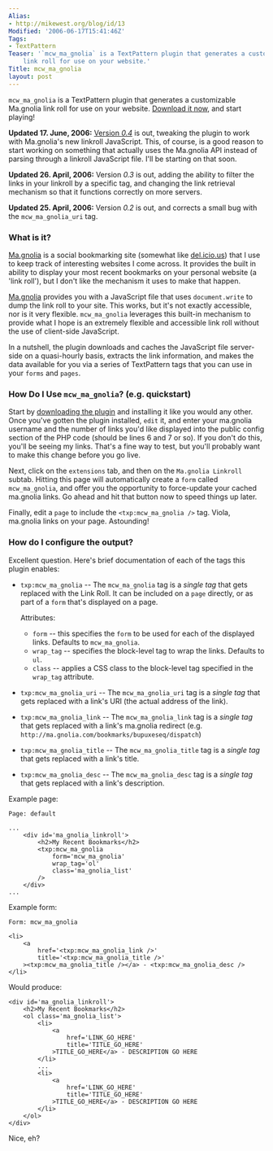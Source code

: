 ```yaml
---
Alias:
- http://mikewest.org/blog/id/13
Modified: '2006-06-17T15:41:46Z'
Tags:
- TextPattern
Teaser: '`mcw_ma_gnolia` is a TextPattern plugin that generates a customizable Ma.gnolia
    link roll for use on your website.'
Title: mcw_ma_gnolia
layout: post
---
```

`mcw_ma_gnolia` is a TextPattern plugin that generates a customizable Ma.gnolia link roll for use on your website.  [Download it now][download], and start playing! 

__Updated 17. June, 2006:__ [Version _0.4_][download] is out, tweaking the plugin to work with Ma.gnolia's new linkroll JavaScript.  This, of course, is a good reason to start working on something that actually uses the Ma.gnolia API instead of parsing through a linkroll JavaScript file.  I'll be starting on that soon.

__Updated 26. April, 2006:__ Version _0.3_ is out, adding the ability to filter the links in your linkroll by a specific tag, and changing the link retrieval mechanism so that it functions correctly on more servers.

__Updated 25. April, 2006:__ Version _0.2_ is out, and corrects a small bug with the `mcw_ma_gnolia_uri` tag.

### What is it? ###

[Ma.gnolia][mag] is a social bookmarking site (somewhat like [del.icio.us][del]) that I use to keep track of interesting websites I come across.  It provides the built in ability to display your most recent bookmarks on your personal website (a 'link roll'), but I don't like the mechanism it uses to make that happen.

[Ma.gnolia][mag] provides you with a JavaScript file that uses `document.write` to dump the link roll to your site.  This works, but it's not exactly accessible, nor is it very flexible.  `mcw_ma_gnolia` leverages this built-in mechanism to provide what I hope is an extremely flexible and accessible link roll without the use of client-side JavaScript.

In a nutshell, the plugin downloads and caches the JavaScript file server-side on a quasi-hourly basis, extracts the link information, and makes the data available for you via a series of TextPattern tags that you can use in your `forms` and `pages`.

### How Do I Use `mcw_ma_gnolia`? (e.g. quickstart) ###

Start by [downloading the plugin][download] and installing it like you would any other.  Once you've gotten the plugin installed, `edit` it, and enter your ma.gnolia username and the number of links you'd like displayed into the public config section of the PHP code (should be lines 6 and 7 or so).  If you don't do this, you'll be seeing my links.  That's a fine way to test, but you'll probably want to make this change before you go live.

Next, click on the `extensions` tab, and then on the `Ma.gnolia Linkroll` subtab.  Hitting this page will automatically create a `form` called `mcw_ma_gnolia`, and offer you the opportunity to force-update your cached ma.gnolia links.  Go ahead and hit that button now to speed things up later.

Finally, edit a `page` to include the `<txp:mcw_ma_gnolia />` tag.  Viola, ma.gnolia links on your page.  Astounding!

### How do I configure the output? ###

Excellent question.  Here's brief documentation of each of the tags this plugin enables:

*   `txp:mcw_ma_gnolia` -- The `mcw_ma_gnolia` tag is a _single tag_ that gets
    replaced with the Link Roll.  It can be included on a `page` directly, or
    as part of a `form` that's displayed on a page.
    
    Attributes:    
    *   `form` -- this specifies the `form` to be used for each of the
        displayed links.  Defaults to `mcw_ma_gnolia`.
    *   `wrap_tag` -- specifies the block-level tag to wrap the links.
        Defaults to `ul`.
    *   `class` -- applies a CSS class to the block-level tag specified
         in the `wrap_tag` attribute.

*   `txp:mcw_ma_gnolia_uri` -- The `mcw_ma_gnolia_uri` tag is a _single tag_
    that gets replaced with a link's URI (the actual address of the link).
*   `txp:mcw_ma_gnolia_link` -- The `mcw_ma_gnolia_link` tag is a _single tag_
    that gets replaced with a link's ma.gnolia redirect (e.g. `http://ma.gnolia.com/bookmarks/bupuxeseq/dispatch`)
*   `txp:mcw_ma_gnolia_title` -- The `mcw_ma_gnolia_title` tag is a _single
    tag_ that gets replaced with a link's title.
*   `txp:mcw_ma_gnolia_desc` -- The `mcw_ma_gnolia_desc` tag is a _single tag_
    that gets replaced with a link's description.

Example page:

    Page: default
    
    ...
        <div id='ma_gnolia_linkroll'>
            <h2>My Recent Bookmarks</h2>
            <txp:mcw_ma_gnolia
                form='mcw_ma_gnolia'
                wrap_tag='ol'
                class='ma_gnolia_list'
            />
        </div>
    ...
    
Example form:

    Form: mcw_ma_gnolia
    
    <li>
        <a 
            href='<txp:mcw_ma_gnolia_link />'
            title='<txp:mcw_ma_gnolia_title />'
        ><txp:mcw_ma_gnolia_title /></a> - <txp:mcw_ma_gnolia_desc />
    </li>
    
Would produce:

    <div id='ma_gnolia_linkroll'>
        <h2>My Recent Bookmarks</h2>
        <ol class='ma_gnolia_list'>
            <li>
                <a 
                    href='LINK_GO_HERE'
                    title='TITLE_GO_HERE'
                >TITLE_GO_HERE</a> - DESCRIPTION GO HERE
            </li>
            ...
            <li>
                <a 
                    href='LINK_GO_HERE'
                    title='TITLE_GO_HERE'
                >TITLE_GO_HERE</a> - DESCRIPTION GO HERE
            </li>
        </ol>
    </div>
    
Nice, eh?

[mag]: http://ma.gnolia.com     "ma.gnolia.com: a social bookmarking site"
[del]: http://del.icio.us       "del.icio.us: a social bookmarking site"
[download]: http://mikewest.org/file_download/8 "`mcw_ma_gnolia` download"